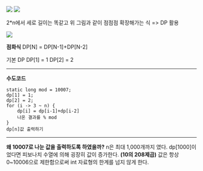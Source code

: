 ![](https://velog.velcdn.com/images/ykky2115/post/26ebe531-5fb1-4237-8ef7-abd8e94a3ac4/image.png)
![](https://velog.velcdn.com/images/ykky2115/post/c8a05f53-2940-4c0d-aec5-91a35d540726/image.png)

2*n에서 세로 길이는 똑같고 위 그림과 같이 점점점 확장해가는 식 => DP 활용 

![](https://velog.velcdn.com/images/ykky2115/post/7d34c485-4184-49bd-b090-4236d6ebbeec/image.png)

**점화식**
DP[N] = DP[N-1]+DP[N-2]

기본 DP 
DP[1] = 1
DP[2] = 2

---

**수도코드**

```
static long mod = 10007;
dp[1] = 1;
dp[2] = 2;
for (i -> 3 ~ n) {
	dp[i] = dp[i-1]+dp[i-2]
    나온 결과를 % mod
}
dp[n]값 출력하기
```

---
**왜 10007로 나눈 값을 출력하도록 하였을까?**
n은 최대 1,000개까지 였다.
dp[1000]이었다면 피보나치 수열에 의해 굉장히 값이 증가한다. **(10의 208제곱)** 
값은 항상 0~10006으로 제한함으로써 int 자료형의 한계를 넘지 않게 한다.
